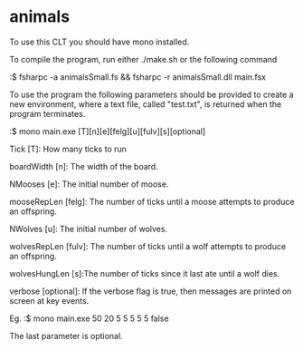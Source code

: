 # animals


To use this CLT you should have mono installed.


To compile the program, run either ./make.sh or the following command

:$ fsharpc -a animalsSmall.fs && fsharpc -r animalsSmall.dll main.fsx


To use the program the following parameters should be provided to create a new environment, where a text file, called "test.txt", is returned when the program terminates. 

:$ mono main.exe [T][n][e][felg][u][fulv][s][optional]

Tick [T]: How many ticks to run

boardWidth [n]: The width of the board.

NMooses [e]: The initial number of moose.

mooseRepLen [felg]: The number of ticks until a moose attempts to produce an offspring.

NWolves [u]: The initial number of wolves.

wolvesRepLen [fulv]: The number of ticks until a wolf attempts to produce an offspring.

wolvesHungLen [s]:The number of ticks since it last ate until a wolf dies.

verbose [optional]: If the verbose flag is true, then messages are printed on screen at key events.

Eg. :$ mono main.exe 50 20 5 5 5 5 5 false


The last parameter is optional.

